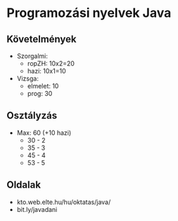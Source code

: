 # Programozási nyelvek Java

## Követelmények
  - Szorgalmi:
	  - ropZH: 10x2=20
	  - hazi: 10x1=10
  - Vizsga:
	  - elmelet: 10
	  - prog: 30

## Osztályzás
  - Max: 60 (+10 hazi)
    - 30 - 2
    - 35 - 3
    - 45 - 4
    - 53 - 5

## Oldalak

- kto.web.elte.hu/hu/oktatas/java/
- bit.ly/javadani